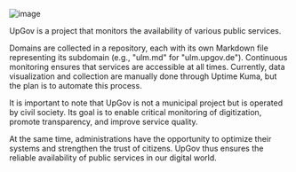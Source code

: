 ![image](https://github.com/dieerkenntnis/upgov/assets/107880334/12680183-16f8-44fd-9389-929f2f7836af)


UpGov is a project that monitors the availability of various public services.

Domains are collected in a repository, each with its own Markdown file representing its subdomain (e.g., "ulm.md" for "ulm.upgov.de"). Continuous monitoring ensures that services are accessible at all times. Currently, data visualization and collection are manually done through Uptime Kuma, but the plan is to automate this process.

It is important to note that UpGov is not a municipal project but is operated by civil society. Its goal is to enable critical monitoring of digitization, promote transparency, and improve service quality.

At the same time, administrations have the opportunity to optimize their systems and strengthen the trust of citizens. UpGov thus ensures the reliable availability of public services in our digital world.


